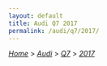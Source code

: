 ```yaml
---
layout: default
title: Audi Q7 2017
permalink: /audi/q7/2017/
---
```

[*Home*](/) > [*Audi*](/audi/) > [*Q7*](/audi/q7/) > [*2017*](/audi/q7/2017/)
